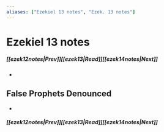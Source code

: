 ```yaml
---
aliases: ["Ezekiel 13 notes", "Ezek. 13 notes"]
---
```

# Ezekiel 13 notes
##### <span class=arrow-left></span>[[ezek12notes|Prev]]<span class=navigation-separator></span>[[ezek13|Read]]<span class=navigation-separator></span>[[ezek14notes|Next]]<span class=arrow-right></span>
- 
## False Prophets Denounced
- 
##### <span class=arrow-left></span>[[ezek12notes|Prev]]<span class=navigation-separator></span>[[ezek13|Read]]<span class=navigation-separator></span>[[ezek14notes|Next]]<span class=arrow-right></span>